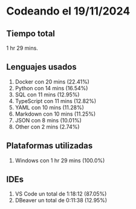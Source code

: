 # Codeando el 19/11/2024

## Tiempo total
1 hr 29 mins.

## Lenguajes usados
1. Docker con 20 mins (22.41%)
1. Python con 14 mins (16.54%)
1. SQL con 11 mins (12.95%)
1. TypeScript con 11 mins (12.82%)
1. YAML con 10 mins (11.28%)
1. Markdown con 10 mins (11.25%)
1. JSON con 8 mins (10.01%)
1. Other con 2 mins (2.74%)

## Plataformas utilizadas
1. Windows con 1 hr 29 mins (100.0%)

## IDEs
1. VS Code un total de 1:18:12 (87.05%)
1. DBeaver un total de 0:11:38 (12.95%)
